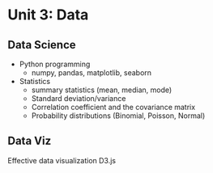 # Unit 3: Data

## Data Science
* Python programming
  * numpy, pandas, matplotlib, seaborn
* Statistics
  * summary statistics (mean, median, mode)
  * Standard deviation/variance
  * Correlation coefficient and the covariance matrix
  * Probability distributions (Binomial, Poisson, Normal)

## Data Viz
Effective data visualization
D3.js
